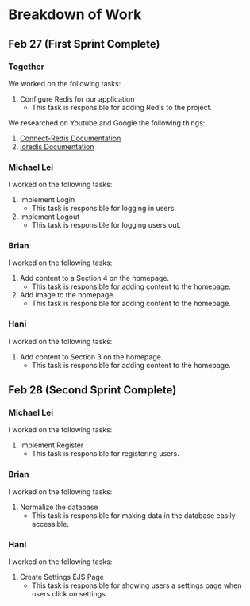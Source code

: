 # Breakdown of Work

## Feb 27 (First Sprint Complete)

### Together

We worked on the following tasks:

1. Configure Redis for our application
   - This task is responsible for adding Redis to the project.

We researched on Youtube and Google the following things:

1. [Connect-Redis Documentation](https://www.npmjs.com/package/connect-redis)
2. [ioredis Documentation](https://www.npmjs.com/package/ioredis)

### Michael Lei

I worked on the following tasks:

1. Implement Login
   - This task is responsible for logging in users.
2. Implement Logout
   - This task is responsible for logging users out.

### Brian

I worked on the following tasks:

1. Add content to a Section 4 on the homepage.
   - This task is responsible for adding content to the homepage.
2. Add image to the homepage.
   - This task is responsible for adding content to the homepage.

### Hani

I worked on the following tasks:

1. Add content to Section 3 on the homepage.
   - This task is responsible for adding content to the homepage.

## Feb 28 (Second Sprint Complete)

### Michael Lei

I worked on the following tasks:

1. Implement Register
   - This task is responsible for registering users.

### Brian

I worked on the following tasks:

1. Normalize the database
   - This task is responsible for making data in the database easily accessible.

### Hani

I worked on the following tasks:

1. Create Settings EJS Page
   - This task is responsible for showing users a settings page when users click on settings.

<!-- Example below:
    March 9th (First Sprint Complete)
    Amy Chan:
    I worked on the following tasks:

1.  <Insert Some Task Here> - This task is responsible for xyz functionality.
2.  <Insert Some Task Here> - This task is responsible for xyz functionality.
3.  <Insert Some Task Here> - This task is responsible for xyz functionality.

I also needed to research on Youtube and Google the following things:

1. <Insert Video or Link to thing you needed to research>

John Chen:
I worked on the following tasks:

1. <Insert Some Task Here> - This task is responsible for xyz functionality.
2. <Insert Some Task Here> - This task is responsible for xyz functionality.
3. <Insert Some Task Here> - This task is responsible for xyz functionality. -->

